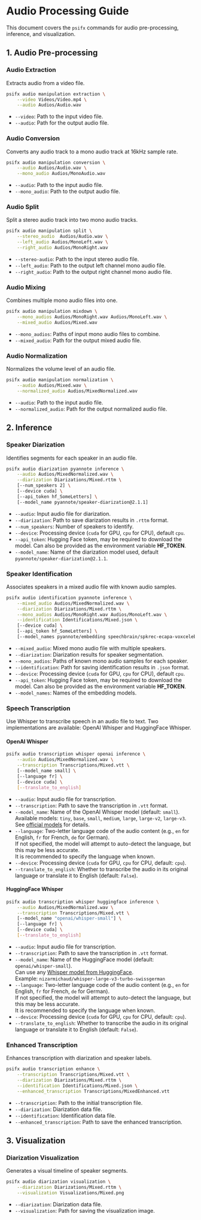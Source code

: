 # Audio Processing Guide

This document covers the `psifx` commands for audio pre-processing, inference, and visualization.

## 1. Audio Pre-processing

### Audio Extraction
Extracts audio from a video file.
```bash
psifx audio manipulation extraction \
    --video Videos/Video.mp4 \
    --audio Audios/Audio.wav
```
- `--video`: Path to the input video file.
- `--audio`: Path for the output audio file.


### Audio Conversion
Converts any audio track to a mono audio track at 16kHz sample rate.
```bash
psifx audio manipulation conversion \
    --audio Audios/Audio.wav \
    --mono_audio Audios/MonoAudio.wav
```
- `--audio`: Path to the input audio file.
- `--mono_audio`: Path to the output audio file.

### Audio Split
Split a stereo audio track into two mono audio tracks.
```bash
psifx audio manipulation split \
    --stereo_audio  Audios/Audio.wav \
    --left_audio Audios/MonoLeft.wav \
    --right_audio Audios/MonoRight.wav
```
- `--stereo-audio`: Path to the input stereo audio file.
- `--left_audio`: Path to the output left channel mono audio file.
- `--right_audio`: Path to the output right channel mono audio file.


### Audio Mixing
Combines multiple mono audio files into one.
```bash
psifx audio manipulation mixdown \
    --mono_audios Audios/MonoRight.wav Audios/MonoLeft.wav \
    --mixed_audio Audios/Mixed.wav
```
- `--mono_audios`: Paths of input mono audio files to combine.
- `--mixed_audio`: Path for the output mixed audio file.

### Audio Normalization
Normalizes the volume level of an audio file.
```bash
psifx audio manipulation normalization \
    --audio Audios/Mixed.wav \
    --normalized_audio Audios/MixedNormalized.wav
```
- `--audio`: Path to the input audio file.
- `--normalized_audio`: Path for the output normalized audio file.

## 2. Inference

### Speaker Diarization
Identifies segments for each speaker in an audio file.
```bash
psifx audio diarization pyannote inference \
    --audio Audios/MixedNormalized.wav \
    --diarization Diarizations/Mixed.rttm \
    [--num_speakers 2] \
    [--device cuda] \
    [--api_token hf_SomeLetters] \
    [--model_name pyannote/speaker-diarization@2.1.1]
```
- `--audio`: Input audio file for diarization.
- `--diarization`: Path to save diarization results in `.rttm` format.
- `--num_speakers`: Number of speakers to identify.
- `--device`: Processing device (`cuda` for GPU, `cpu` for CPU), default `cpu`.
- `--api_token`: Hugging Face token, may be required to download the model. Can also be provided as the environment variable **HF_TOKEN**.
- `--model_name`: Name of the diarization model used, default `pyannote/speaker-diarization@2.1.1`.

### Speaker Identification
Associates speakers in a mixed audio file with known audio samples.
```bash
psifx audio identification pyannote inference \
    --mixed_audio Audios/MixedNormalized.wav \
    --diarization Diarizations/Mixed.rttm \
    --mono_audios Audios/MonoRight.wav Audios/MonoLeft.wav \
    --identification Identifications/Mixed.json \
    [--device cuda] \
    [--api_token hf_SomeLetters] \
    [--model_names pyannote/embedding speechbrain/spkrec-ecapa-voxceleb]
``` 
- `--mixed_audio`: Mixed mono audio file with multiple speakers.
- `--diarization`: Diarization results for speaker segmentation.
- `--mono_audios`: Paths of known mono audio samples for each speaker.
- `--identification`: Path for saving identification results in `.json` format.
- `--device`: Processing device (`cuda` for GPU, `cpu` for CPU), default `cpu`.
- `--api_token`: Hugging Face token, may be required to download the model. Can also be provided as the environment variable **HF_TOKEN**.
- `--model_names`: Names of the embedding models.


### Speech Transcription
Use Whisper to transcribe speech in an audio file to text. Two implementations are available: OpenAI Whisper and HuggingFace Whisper.

#### OpenAI Whisper
```bash
psifx audio transcription whisper openai inference \
    --audio Audios/MixedNormalized.wav \
    --transcription Transcriptions/Mixed.vtt \
    [--model_name small] \
    [--language fr] \
    [--device cuda] \
    [--translate_to_english] 
```
- `--audio`: Input audio file for transcription.
- `--transcription`: Path to save the transcription in `.vtt` format.
- `--model_name`: Name of the OpenAI Whisper model (default: `small`).  
  Available models: `tiny`, `base`, `small`, `medium`, `large`, `large-v2`, `large-v3`.  
  See [official models](https://github.com/openai/whisper#available-models-and-languages) for details.
- `--language`: Two-letter language code of the audio content (e.g., `en` for English, `fr` for French, `de` for German).  
  If not specified, the model will attempt to auto-detect the language, but this may be less accurate.  
  It is recommended to specify the language when known.
- `--device`: Processing device (`cuda` for GPU, `cpu` for CPU, default: `cpu`).
- `--translate_to_english`: Whether to transcribe the audio in its original language or translate it to English (default: `False`).

#### HuggingFace Whisper
```bash
psifx audio transcription whisper huggingface inference \
    --audio Audios/MixedNormalized.wav \
    --transcription Transcriptions/Mixed.vtt \
    [--model_name "openai/whisper-small"] \
    [--language fr] \
    [--device cuda] \
    [--translate_to_english] 
```
- `--audio`: Input audio file for transcription.
- `--transcription`: Path to save the transcription in `.vtt` format.
- `--model_name`: Name of the HuggingFace model (default: `openai/whisper-small`).  
  Can use any [Whisper model from HuggingFace](https://huggingface.co/models?other=whisper).  
  Example: `nizarmichaud/whisper-large-v3-turbo-swissgerman`
- `--language`: Two-letter language code of the audio content (e.g., `en` for English, `fr` for French, `de` for German).  
  If not specified, the model will attempt to auto-detect the language, but this may be less accurate.  
  It is recommended to specify the language when known.
- `--device`: Processing device (`cuda` for GPU, `cpu` for CPU, default: `cpu`).
- `--translate_to_english`: Whether to transcribe the audio in its original language or translate it to English (default: `False`).  

### Enhanced Transcription
Enhances transcription with diarization and speaker labels.
```bash
psifx audio transcription enhance \
    --transcription Transcriptions/Mixed.vtt \
    --diarization Diarizations/Mixed.rttm \
    --identification Identifications/Mixed.json \
    --enhanced_transcription Transcriptions/MixedEnhanced.vtt
```
- `--transcription`: Path to the initial transcription file.
- `--diarization`: Diarization data file.
- `--identification`: Identification data file.
- `--enhanced_transcription`: Path to save the enhanced transcription.

## 3. Visualization

### Diarization Visualization
Generates a visual timeline of speaker segments.
```bash
psifx audio diarization visualization \
    --diarization Diarizations/Mixed.rttm \
    --visualization Visualizations/Mixed.png
```
- `--diarization`: Diarization data file.
- `--visualization`: Path for saving the visualization image.